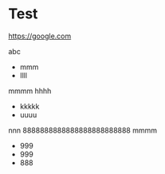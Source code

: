 # Test

https://google.com

abc

* mmm
* llll

mmmm
hhhh

* kkkkk
* uuuu

nnn
8888888888888888888888888
mmmm

* 999
* 999
* 888

